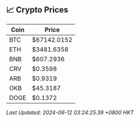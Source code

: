 ## 📈 Crypto Prices

| Coin | Price |
| ---- | ----- |
| BTC | $67142.0152 |
| ETH | $3481.6358 |
| BNB | $607.2936 |
| CRV | $0.3598 |
| ARB | $0.9319 |
| OKB | $45.3187 |
| DOGE | $0.1372 |

_Last Updated: 2024-06-12 03:24:25.39 +0800 HKT_
